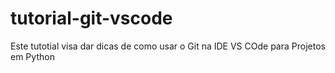 # tutorial-git-vscode
Este tutotial visa dar dicas de como usar o Git na IDE VS COde para Projetos em Python
